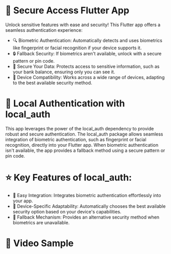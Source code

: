 # 🔐 Secure Access Flutter App
Unlock sensitive features with ease and security! This Flutter app offers a seamless authentication experience:

- 🔍 Biometric Authentication: Automatically detects and uses biometrics like fingerprint or facial recognition if your device supports it.
- 🔒 Fallback Security: If biometrics aren't available, unlock with a secure pattern or pin code.
- 💼 Secure Your Data: Protects access to sensitive information, such as your bank balance, ensuring only you can see it.
- 📱 Device Compatibility: Works across a wide range of devices, adapting to the best available security method.

# 🔐 Local Authentication with local_auth
This app leverages the power of the local_auth dependency to provide robust and secure authentication. The local_auth package allows seamless integration of biometric authentication, such as fingerprint or facial recognition, directly into your Flutter app. When biometric authentication isn't available, the app provides a fallback method using a secure pattern or pin code.

# ⭐️ Key Features of local_auth:
- 🚀 Easy Integration: Integrates biometric authentication effortlessly into your app.
- 📱 Device-Specific Adaptability: Automatically chooses the best available security option based on your device's capabilities.
- 🔄 Fallback Mechanism: Provides an alternative security method when biometrics are unavailable.
  
# 🎥 Video Sample
